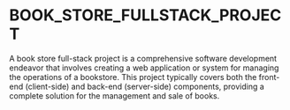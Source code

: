 # BOOK_STORE_FULLSTACK_PROJECT
 A book store full-stack project is a comprehensive software development endeavor that involves creating a web application or system for managing the operations of a bookstore. This project typically covers both the front-end (client-side) and back-end (server-side) components, providing a complete solution for the management and sale of books.
